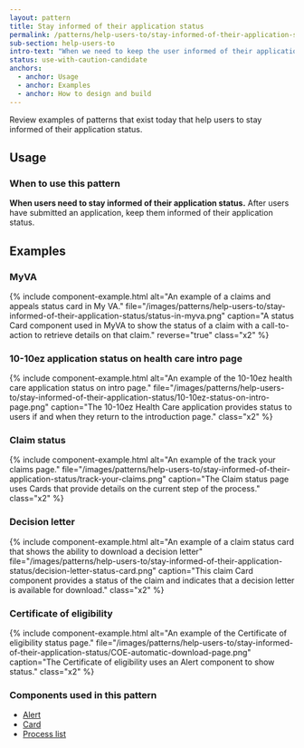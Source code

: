```yaml
---
layout: pattern
title: Stay informed of their application status
permalink: /patterns/help-users-to/stay-informed-of-their-application-status
sub-section: help-users-to
intro-text: "When we need to keep the user informed of their application status, there is currently no \"one size fits all\" solution. To provide clarity, this page shows examples of patterns that exist on VA.gov today."
status: use-with-caution-candidate
anchors:
  - anchor: Usage
  - anchor: Examples
  - anchor: How to design and build
---
```


Review examples of patterns that exist today that help users to stay informed of their application status.

## Usage

### When to use this pattern

**When users need to stay informed of their application status.** After users have submitted an application, keep them informed of their application status.

## Examples

### MyVA

{% include component-example.html alt="An example of a claims and appeals status card in My VA." file="/images/patterns/help-users-to/stay-informed-of-their-application-status/status-in-myva.png" caption="A status Card component used in MyVA to show the status of a claim with a call-to-action to retrieve details on that claim." reverse="true" class="x2" %}

### 10-10ez application status on health care intro page

{% include component-example.html alt="An example of the 10-10ez health care application status on intro page." file="/images/patterns/help-users-to/stay-informed-of-their-application-status/10-10ez-status-on-intro-page.png" caption="The 10-10ez Health Care application provides status to users if and when they return to the introduction page." class="x2" %}

### Claim status

{% include component-example.html alt="An example of the track your claims page." file="/images/patterns/help-users-to/stay-informed-of-their-application-status/track-your-claims.png" caption="The Claim status page uses Cards that provide details on the current step of the process." class="x2" %}

### Decision letter

{% include component-example.html alt="An example of a claim status card that shows the ability to download a decision letter" file="/images/patterns/help-users-to/stay-informed-of-their-application-status/decision-letter-status-card.png" caption="This claim Card component provides a status of the claim and indicates that a decision letter is available for download." class="x2" %}

### Certificate of eligibility

{% include component-example.html alt="An example of the Certificate of eligibility status page." file="/images/patterns/help-users-to/stay-informed-of-their-application-status/COE-automatic-download-page.png" caption="The Certificate of eligibility uses an Alert component to show status." class="x2" %}

### Components used in this pattern

* [Alert]({site.baseurl}/components/alert)
* [Card]({site.baseurl}/components/card)
* [Process list]({site.baseurl}/components/process-list)